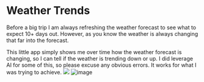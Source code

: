 # Weather Trends
Before a big trip I am always refreshing the weather forecast to see what to expect 10+ days out. However, as you know the weather is always changing that far into the forecast.

This little app simply shows me over time how the weather forecast is changing, so I can tell if the weather is trending down or up. I did leverage AI for some of this, so please excuse any obvious errors. It works for what I was trying to achieve.
![](https://i.imgur.com/qM5GxVB.png)
![image](https://github.com/user-attachments/assets/50017203-1519-427f-a9f7-c4b32e3c58a9)
